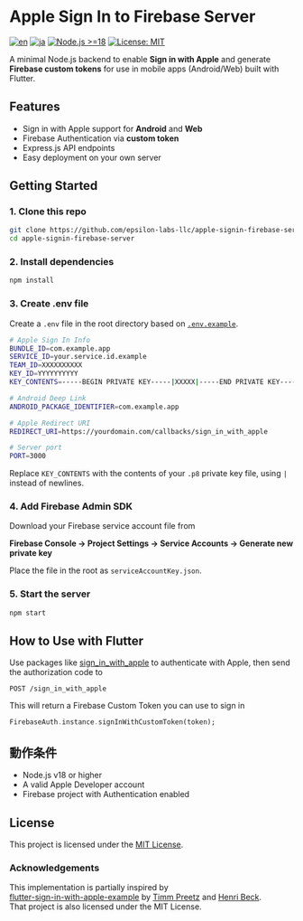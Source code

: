 # Apple Sign In to Firebase Server

[![en](https://img.shields.io/badge/lang-en-orange.svg)](README.md)
[![ja](https://img.shields.io/badge/lang-ja-blue.svg)](README.ja.md)
[![Node.js >=18](https://img.shields.io/badge/node-%3E=18-green)](https://nodejs.org/)
[![License: MIT](https://img.shields.io/badge/license-MIT-blue.svg)](LICENSE)

A minimal Node.js backend to enable **Sign in with Apple** and generate **Firebase custom tokens** for use in mobile apps (Android/Web) built with Flutter.

## Features

- Sign in with Apple support for **Android** and **Web**
- Firebase Authentication via **custom token**
- Express.js API endpoints
- Easy deployment on your own server

## Getting Started

### 1. Clone this repo

```bash
git clone https://github.com/epsilon-labs-llc/apple-signin-firebase-server.git
cd apple-signin-firebase-server
```

### 2. Install dependencies
```bash
npm install
```

### 3. Create .env file
Create a `.env` file in the root directory based on [`.env.example`](.env.example).

```bash
# Apple Sign In Info
BUNDLE_ID=com.example.app
SERVICE_ID=your.service.id.example
TEAM_ID=XXXXXXXXXX
KEY_ID=YYYYYYYYYY
KEY_CONTENTS=-----BEGIN PRIVATE KEY-----|XXXXX|-----END PRIVATE KEY-----

# Android Deep Link
ANDROID_PACKAGE_IDENTIFIER=com.example.app

# Apple Redirect URI
REDIRECT_URI=https://yourdomain.com/callbacks/sign_in_with_apple

# Server port
PORT=3000
```

Replace `KEY_CONTENTS` with the contents of your `.p8` private key file, using `|` instead of newlines.

### 4. Add Firebase Admin SDK
Download your Firebase service account file from

**Firebase Console → Project Settings → Service Accounts → Generate new private key**

Place the file in the root as `serviceAccountKey.json`.

### 5. Start the server
```bash
npm start
```

## How to Use with Flutter
Use packages like [sign_in_with_apple](https://pub.dev/packages/sign_in_with_apple) to authenticate with Apple, then send the authorization code to

```http
POST /sign_in_with_apple
```

This will return a Firebase Custom Token you can use to sign in

```dart
FirebaseAuth.instance.signInWithCustomToken(token);
```

## 動作条件

- Node.js v18 or higher
- A valid Apple Developer account
- Firebase project with Authentication enabled

## License

This project is licensed under the [MIT License](LICENSE).

### Acknowledgements

This implementation is partially inspired by  
[flutter-sign-in-with-apple-example](https://glitch.com/~flutter-sign-in-with-apple-example) by [Timm Preetz](https://glitch.com/@tp) and [Henri Beck](https://glitch.com/@HenriBeck).  
That project is also licensed under the MIT License.